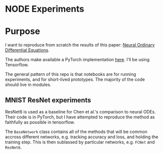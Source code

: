 NODE Experiments
================

# Purpose

I want to reproduce from scratch the results of this paper: [Neural Ordinary Differential Equations](https://arxiv.org/abs/1806.07366).

The authors make available a PyTorch implementation [here](https://github.com/rtqichen/torchdiffeq).
I'll be using Tensorflow.

The general pattern of this repo is that notebooks are for running experiments, and for short-lived prototypes.
The majority of the code should live in modules.

## MNIST ResNet experiments

ResNet6 is used as a baseline for Chen et al.'s comparison to neural ODEs.
Their code is in PyTorch, but I have attempted to reproduce the method as faithfully as possible in tensorflow.

The `BaseNetwork` class contains all of the methods that will be common accross different networks, e.g. tracking accuracy and loss, and holding the training step.
This is then sublassed by particular networks, e.g. `FCNet` and `ResNet6`.

